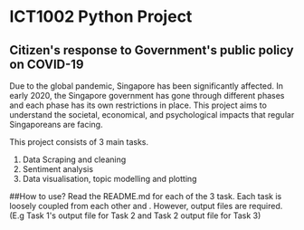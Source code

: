 # ICT1002 Python Project

## Citizen's response to Government's public policy on COVID-19

Due to the global pandemic, Singapore has been significantly affected. In early 2020, the Singapore government has gone through different phases and each phase has its own restrictions in place. This project aims to understand the societal, economical, and psychological impacts that regular Singaporeans are facing.

This project consists of 3 main tasks. 
1) Data Scraping and cleaning
2) Sentiment analysis
3) Data visualisation, topic modelling and plotting

##How to use?
Read the README.md for each of the 3 task.
Each task is loosely coupled from each other and . However, output files are required. (E.g Task 1's output file for Task 2 and Task 2 output file for Task 3)
